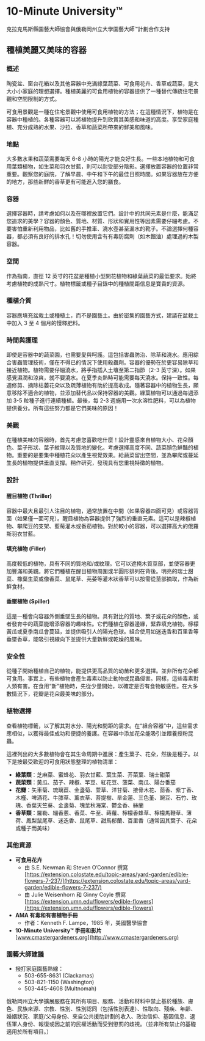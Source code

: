 # 10-Minute University™  
克拉克馬斯縣園藝大師協會與俄勒岡州立大學園藝大師™計劃合作支持  

## 種植美麗又美味的容器  

### 概述  
陶瓷盆、窗台花箱以及其他容器中充滿綠葉蔬菜、可食用花卉、香草或蔬菜，是大大小小家庭的理想選擇。種植美麗的可食用植物的容器提供了一種替代傳統住宅景觀和空間限制的方式。  

可食用景觀是一種在住宅景觀中使用可食用植物的方法；在這種情況下，植物是在容器中種植的。各種容器可以將植物提升到欣賞其美感和味道的高度。享受家庭種植、充分成熟的水果、沙拉、香草和蔬菜所帶來的鮮美和風味。  

### 地點  
大多數水果和蔬菜需要每天 6-8 小時的陽光才能良好生長。一些本地植物和可食用葉類植物，如生菜和羽衣甘藍，則可以耐受部分陰影。選擇放置容器的位置非常重要。觀察您的庭院，了解早晨、中午和下午的最佳日照時間。如果容器放在方便的地方，那些新鮮的香草更有可能進入您的膳食。  

### 容器  
選擇容器時，請考慮如何以及在哪裡放置它們。設計中的共同元素是什麼，能滿足您追求的美學？容器的顏色、質地、材質、形狀和實用性等因素需要仔細考慮。不要害怕重新利用物品，比如舊的手推車、澆水壺甚至漏水的靴子。不論選擇何種容器，都必須有良好的排水孔！切勿使用含有有毒防腐劑（如木餾油）處理過的木製容器。  

### 空間  
作為指南，直徑 12 英寸的花盆是種植小型開花植物和綠葉蔬菜的最低要求。始終考慮植物的成熟尺寸。植物標籤或種子目錄中的種植間距信息是寶貴的資源。  

### 種植介質  
容器應填充盆栽土或種植土，而不是園藝土。由於密集的園藝方式，建議在盆栽土中加入 3 至 4 個月的慢釋肥料。  

### 時間與護理  
即使是容器中的蔬菜園，也需要愛與呵護。這包括害蟲防治、除草和澆水。應用綜合害蟲管理技術，僅在不得已的情況下使用殺蟲劑。容器的優勢在於更容易除草和接近植物。植物需要仔細澆水，將手指插入土壤至第二指節（2-3 英寸深）。如果感覺濕潤和涼爽，就不要澆水。在夏季炎熱時可能需要每天澆水。保持一致性。每週修剪、摘除枯萎花朵以及疏薄植物有助於提高收成。隨著容器中的植物生長，願意移除不適合的植物，並添加替代品以保持容器的美觀。綠葉植物可以通過每週添加 3-5 粒種子進行連續種植。最後，每 2-3 週施用一次水溶性肥料，可以為植物提供養分。所有這些努力都是它們美味的原因！  

### 美觀  
在種植美味的容器時，首先考慮您喜歡吃什麼！設計靈感來自植物大小、花朵顏色、葉子形狀、葉子紋理以及質地的變化。考慮選擇高度不同、蔬菜顏色鮮豔的植物。重要的是要集中種植花朵以產生視覺效果。給蔬菜留出空間，並為攀爬或蔓延生長的植物提供垂直支撐。稍作研究，發現具有您重視特徵的植物。  

### 設計  
#### 醒目植物 (Thriller)  
容器中最大且最引人注目的植物，通常放置在中間（如果容器四面可見）或容器背面（如果僅一面可見）。醒目植物為容器提供了強烈的垂直元素。這可以是辣椒植物、攀爬豆的支架、藍莓灌木或番茄植物。對於較小的容器，可以選擇高大的俄羅斯羽衣甘藍。  

#### 填充植物 (Filler)  
高度較低的植物，具有不同的質地和/或紋理。它可以遮掩木質莖部，並使容器更加豐滿和美觀。將它們種植在醒目植物周圍或半圓形排列在背後。明亮的瑞士甜菜、橡葉生菜或像香菜、鼠尾草、芫荽等灌木狀香草可以按需從莖部摘取，作為新鮮食材。  

#### 垂墜植物 (Spiller)  
這是一種會向容器外側垂墜生長的植物。具有對比的質地、葉子或花朵的顏色，或者發育中的蔬菜能增添容器的趣味性。它們種植在容器邊緣，緊靠填充植物。檸檬黃瓜或夏季南瓜會蔓延，並提供吸引人的陽光色球。組合使用如迷迭香和百里香等垂墜香草，能吸引視線向下並提供大量新鮮或乾燥的風味。  

### 安全性  
從種子開始種植自己的植物，能提供更高品質的幼苗和更多選擇。並非所有花朵都可食用。事實上，有些植物會產生毒素以防止動物或昆蟲侵害。同樣，這些毒素對人類有害。在食用“新”植物時，先從少量開始，以確定是否有食物敏感性。在大多數情況下，花瓣是花朵最美味的部分。  

### 植物選擇  
查看植物標籤，以了解其對水分、陽光和間距的需求。在“組合容器”中，這些需求應相似，以獲得最佳成功和便捷的養護。在容器中添加花朵能吸引並餵養授粉昆蟲。  

這裡列出的大多數植物會在其生命周期中進展：產生葉子、花朵，然後是種子。以下是按最受歡迎的可食用狀態整理的植物清單：  

- **綠葉類**：芝麻菜、蜜蜂花、羽衣甘藍、葉生菜、芥菜葉、瑞士甜菜  
- **蔬菜類**：黃瓜、茄子、辣椒、竿豆、紅花豆、菠菜、南瓜、陽台番茄  
- **花瓣**：矢車菊、琉璃苣、金盞菊、萱草、洋甘菊、接骨木花、茴香、紫丁香、木槿、啤酒花、牛膝草、薰衣草、菩提樹、旱金蓮、三色堇、豌豆、石竹、玫瑰、香葉天竺葵、金盞菊、塊莖秋海棠、鬱金香、絲蘭  
- **香草類**：羅勒、細香蔥、香菜、牛至、蒔蘿、檸檬香蜂草、檸檬馬鞭草、薄荷、鳳梨鼠尾草、迷迭香、鼠尾草、甜馬郁蘭、百里香（通常因其葉子、花朵或種子而美味）  

### 其他資源  
- **可食用花卉**  
  - 由 S.E. Newman 和 Steven O’Connor 撰寫  
    [https://extension.colostate.edu/topic-areas/yard-garden/edible-flowers-7-237/](https://extension.colostate.edu/topic-areas/yard-garden/edible-flowers-7-237/)  
  - 由 Julie Weisenhorn 和 Ginny Coyle 撰寫  
    [https://extension.umn.edu/flowers/edible-flowers](https://extension.umn.edu/flowers/edible-flowers)  
- **AMA 有毒和有害植物手冊**  
  - 作者：Kenneth F. Lampe，1985 年，美國醫學協會  
- **10-Minute University™ 手冊和影片**  
  [www.cmastergardeners.org](http://www.cmastergardeners.org)  

### 園藝大師建議  
- 撥打家庭園藝熱線：  
  - 503-655-8631 (Clackamas)  
  - 503-821-1150 (Washington)  
  - 503-445-4608 (Multnomah)  

俄勒岡州立大學擴展服務在其所有項目、服務、活動和材料中禁止基於種族、膚色、民族來源、宗教、性別、性別認同（包括性別表達）、性取向、殘疾、年齡、婚姻狀況、家庭/父母身份、來自公共援助計劃的收入、政治信仰、基因信息、退伍軍人身份、報復或因之前的民權活動而受到懲罰的歧視。（並非所有禁止的基礎適用於所有項目。）
